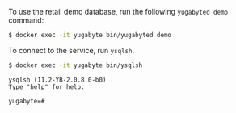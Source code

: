 
To use the retail demo database, run the following `yugabyted demo` command:

```sh
$ docker exec -it yugabyte bin/yugabyted demo
```

To connect to the service, run `ysqlsh`.

```sh
$ docker exec -it yugabyte bin/ysqlsh
```

```
ysqlsh (11.2-YB-2.0.8.0-b0)
Type "help" for help.

yugabyte=#
```
